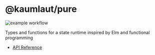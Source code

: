 # @kaumlaut/pure

![example workflow](https://github.com/maxkaemmerer/pure/actions/workflows/node.js.yml/badge.svg)

Types and functions for a state runtime inspired by Elm and functional programming

- [API Reference](https://github.com/maxkaemmerer/pure/blob/main/docs/README.md)
